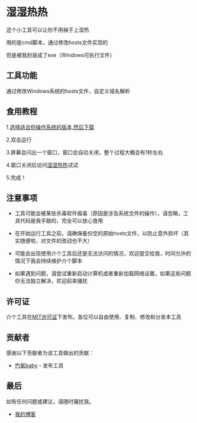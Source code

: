 # 湿湿热热
 
这个小工具可以让你不用梯子上湿热

用的是cmd脚本，通过修改hosts文件实现的

但是被我封装成了exe（Windows可执行文件）

## 工具功能

通过修改Windows系统的hosts文件，自定义域名解析

## 食用教程

1.[选择适合你操作系统的版本,然后下载](https://github.com/wkywky123123/shishirere/releases/tag/%E6%B9%BF%E6%B9%BF%E7%83%AD%E7%83%AD)

2.双击运行

3.屏幕会闪出一个窗口，窗口会自动关闭，整个过程大概会有1秒左右

4.窗口关闭后访问[湿湿热热](https://www.shireyishunjian.com/main)试试

5.完成！

## 注意事项

- 工具可能会被某些杀毒软件报毒（原因是涉及系统文件的操作），请忽略，工具代码是我手敲的，完全可以放心食用

- 在开始运行工具之前，请确保备份您的原始hosts文件，以防止意外损坏（其实随便啦，对文件的改动也不大）

- 可能会出现使用介个工具后还是无法访问的情况，欢迎提交给我，时间允许的情况下我会持续维护介个脚本

- 如果遇到问题，请尝试重新启动计算机或者重新加载网络设置，如果这些问题你无法独立解决，欢迎前来骚扰

## 许可证

介个工具在[MIT许可证](https://github.com/wkywky123123/shishirere/blob/main/LICENSE)下发布。各位可以自由使用、复制、修改和分发本工具

## 贡献者

感谢以下贡献者为该工具做出的贡献：

- [忾氧baby](https://github.com/wkywky123123) - 发布工具

 ## 最后

如有任何问题或建议，请随时骚扰我。

- [我的博客](https://znk.mrkaiyang.top)
